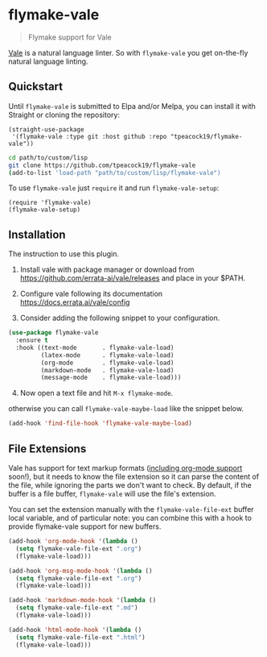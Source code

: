 # flymake-vale
> Flymake support for Vale

[Vale](https://github.com/ValeLint/vale) is a natural language linter. So with `flymake-vale` you get on-the-fly natural language linting.

## Quickstart

Until `flymake-vale` is submitted to Elpa and/or Melpa, you can install
it with Straight or cloning the repository:

```emacs-lisp
(straight-use-package
 '(flymake-vale :type git :host github :repo "tpeacock19/flymake-vale"))
```

```bash
cd path/to/custom/lisp
git clone https://github.com/tpeacock19/flymake-vale
(add-to-list 'load-path "path/to/custom/lisp/flymake-vale")
```


To use `flymake-vale` just `require` it and run `flymake-vale-setup`:

```emacs-lisp
(require 'flymake-vale)
(flymake-vale-setup)
```


## Installation

The instruction to use this plugin.

1. Install vale with package manager or download from https://github.com/errata-ai/vale/releases and place in your $PATH.

2. Configure vale following its documentation https://docs.errata.ai/vale/config 
3. Consider adding the following snippet to your configuration.

```el
(use-package flymake-vale
  :ensure t
  :hook ((text-mode       . flymake-vale-load)
         (latex-mode      . flymake-vale-load)
         (org-mode        . flymake-vale-load)
         (markdown-mode   . flymake-vale-load)
         (message-mode    . flymake-vale-load)))
```

4. Now open a text file and hit `M-x flymake-mode`.

otherwise you can call `flymake-vale-maybe-load` like the snippet below.

```el
(add-hook 'find-file-hook 'flymake-vale-maybe-load)
```

## File Extensions

Vale has support for text markup formats ([including org-mode
support](https://github.com/errata-ai/vale/issues/330) soon!), but it
needs to know the file extension so it can parse the content of the
file, while ignoring the parts we don't want to check. By default, if
the buffer is a file buffer, `flymake-vale` will use the file's
extension.

You can set the extension manually with the `flymake-vale-file-ext`
buffer local variable, and of particular note: you can combine this
with a hook to provide flymake-vale support for new buffers.

```el
(add-hook 'org-mode-hook '(lambda ()
  (setq flymake-vale-file-ext ".org")
  (flymake-vale-load)))

(add-hook 'org-msg-mode-hook '(lambda ()
  (setq flymake-vale-file-ext ".org")
  (flymake-vale-load)))

(add-hook 'markdown-mode-hook '(lambda ()
  (setq flymake-vale-file-ext ".md")
  (flymake-vale-load)))

(add-hook 'html-mode-hook '(lambda ()
  (setq flymake-vale-file-ext ".html")
  (flymake-vale-load)))
```
